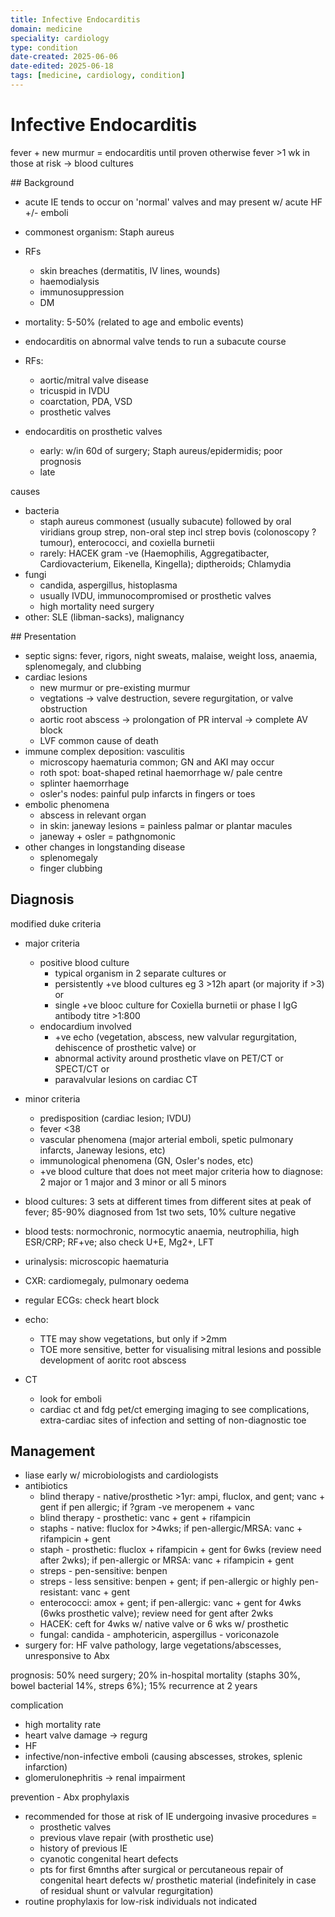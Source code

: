 ```yaml
---
title: Infective Endocarditis
domain: medicine
speciality: cardiology
type: condition
date-created: 2025-06-06
date-edited: 2025-06-18
tags: [medicine, cardiology, condition]
---
```


# Infective Endocarditis
fever + new murmur = endocarditis until proven otherwise
fever >1 wk in those at risk -> blood cultures

## Background
- acute IE tends to occur on 'normal' valves and may present w/ acute HF +/- emboli
- commonest organism: Staph aureus
- RFs
  - skin breaches (dermatitis, IV lines, wounds)
  - haemodialysis
  - immunosuppression
  - DM
- mortality: 5-50% (related to age and embolic events)

- endocarditis on abnormal valve tends to run a subacute course
- RFs: 
  - aortic/mitral valve disease
  - tricuspid in IVDU
  - coarctation, PDA, VSD
  - prosthetic valves
- endocarditis on prosthetic valves
  - early: w/in 60d of surgery; Staph aureus/epidermidis; poor prognosis
  - late

causes
- bacteria
  - staph aureus commonest (usually subacute) followed by oral viridians group strep, non-oral step incl strep bovis (colonoscopy ?tumour), enterococci, and coxiella burnetii
  - rarely: HACEK gram -ve (Haemophilis, Aggregatibacter, Cardiovacterium, Eikenella, Kingella); diptheroids; Chlamydia
- fungi
  - candida, aspergillus, histoplasma
  - usually IVDU, immunocompromised or prosthetic valves
  - high mortality need surgery
- other: SLE (libman-sacks), malignancy

## Presentation
- septic signs: fever, rigors, night sweats, malaise, weight loss, anaemia, splenomegaly, and clubbing
- cardiac lesions
  - new murmur or pre-existing murmur
  - vegtations -> valve destruction, severe regurgitation, or valve obstruction
  - aortic root abscess -> prolongation of PR interval -> complete AV block
  - LVF common cause of death
- immune complex deposition: vasculitis
  - microscopy haematuria common; GN and AKI may occur
  - roth spot: boat-shaped retinal haemorrhage w/ pale centre
  - splinter haemorrhage
  - osler's nodes: painful pulp infarcts in fingers or toes
- embolic phenomena
  - abscess in relevant organ
  - in skin: janeway lesions = painless palmar or plantar macules
  - janeway + osler = pathgnomonic
- other changes in longstanding disease
  - splenomegaly
  - finger clubbing

## Diagnosis

modified duke criteria
- major criteria
  - positive blood culture
    - typical organism in 2 separate cultures or
    - persistently +ve blood cultures eg 3 >12h apart (or majority if >3) or
    - single +ve blooc culture for Coxiella burnetii or phase I IgG antibody titre >1:800
  - endocardium involved
    - +ve echo (vegetation, abscess, new valvular regurgitation, dehiscence of prosthetic valve) or
    - abnormal activity around prosthetic vlave on PET/CT or SPECT/CT or
    - paravalvular lesions on cardiac CT
- minor criteria
  - predisposition (cardiac lesion; IVDU)
  - fever <38
  - vascular phenomena (major arterial emboli, spetic pulmonary infarcts, Janeway lesions, etc)
  - immunological phenomena (GN, Osler's nodes, etc)
  - +ve blood culture that does not meet major criteria
how to diagnose: 2 major or 1 major and 3 minor or all 5 minors

- blood cultures: 3 sets at different times from different sites at peak of fever; 85-90% diagnosed from 1st two sets, 10% culture negative
- blood tests: normochronic, normocytic anaemia, neutrophilia, high ESR/CRP; RF+ve; also check U+E, Mg2+, LFT
- urinalysis: microscopic haematuria
- CXR: cardiomegaly, pulmonary oedema
- regular ECGs: check heart block
- echo: 
  - TTE may show vegetations, but only if >2mm
  - TOE more sensitive, better for visualising mitral lesions and possible development of aoritc root abscess
- CT
  - look for emboli
  - cardiac ct and fdg pet/ct emerging imaging to see complications, extra-cardiac sites of infection and setting of non-diagnostic toe

## Management
- liase early w/ microbiologists and cardiologists
- antibiotics
  - blind therapy - native/prosthetic >1yr: ampi, fluclox, and gent; vanc + gent if pen allergic; if ?gram -ve meropenem + vanc
  - blind therapy - prosthetic: vanc + gent + rifampicin
  - staphs - native: fluclox for >4wks; if pen-allergic/MRSA: vanc + rifampicin + gent
  - staph - prosthetic: fluclox + rifampicin + gent for 6wks (review need after 2wks); if pen-allergic or MRSA: vanc + rifampicin + gent
  - streps - pen-sensitive: benpen
  - streps - less sensitive: benpen + gent; if pen-allergic or highly pen-resistant: vanc + gent
  - enterococci: amox + gent; if pen-allergic: vanc + gent for 4wks (6wks prosthetic valve); review need for gent after 2wks
  - HACEK: ceft for 4wks w/ native valve or 6 wks w/ prosthetic
  - fungal: candida - amphotericin, aspergillus - voriconazole
- surgery for: HF valve pathology, large vegetations/abscesses, unresponsive to Abx

prognosis: 50% need surgery; 20% in-hospital mortality (staphs 30%, bowel bacterial 14%, streps 6%); 15% recurrence at 2 years

complication
- high mortality rate
- heart valve damage -> regurg
- HF
- infective/non-infective emboli (causing abscesses, strokes, splenic infarction)
- glomerulonephritis -> renal impairment

prevention - Abx prophylaxis
- recommended for those at risk of IE undergoing invasive procedures = 
  - prosthetic valves
  - previous vlave repair (with prosthetic use)
  - history of previous IE
  - cyanotic congenital heart defects
  - pts for first 6mnths after surgical or percutaneous repair of congenital heart defects w/ prosthetic material (indefinitely in case of residual shunt or valvular regurgitation)
- routine prophylaxis for low-risk individuals not indicated